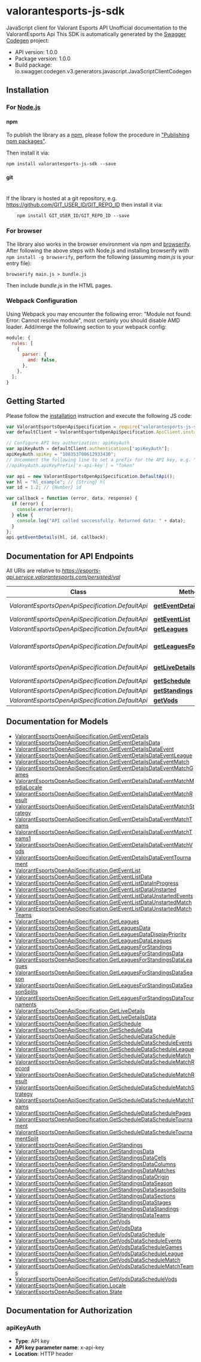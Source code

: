 # valorantesports-js-sdk

JavaScript client for Valorant Esports API
Unofficial documentation to the ValorantEsports Api
This SDK is automatically generated by the [Swagger Codegen](https://github.com/swagger-api/swagger-codegen) project:

- API version: 1.0.0
- Package version: 1.0.0
- Build package: io.swagger.codegen.v3.generators.javascript.JavaScriptClientCodegen

## Installation

### For [Node.js](https://nodejs.org/)

#### npm

To publish the library as a [npm](https://www.npmjs.com/),
please follow the procedure in ["Publishing npm packages"](https://docs.npmjs.com/getting-started/publishing-npm-packages).

Then install it via:

```shell
npm install valorantesports-js-sdk --save
```

#### git

#

If the library is hosted at a git repository, e.g.
https://github.com/GIT_USER_ID/GIT_REPO_ID
then install it via:

```shell
    npm install GIT_USER_ID/GIT_REPO_ID --save
```

### For browser

The library also works in the browser environment via npm and [browserify](http://browserify.org/). After following
the above steps with Node.js and installing browserify with `npm install -g browserify`,
perform the following (assuming _main.js_ is your entry file):

```shell
browserify main.js > bundle.js
```

Then include _bundle.js_ in the HTML pages.

### Webpack Configuration

Using Webpack you may encounter the following error: "Module not found: Error:
Cannot resolve module", most certainly you should disable AMD loader. Add/merge
the following section to your webpack config:

```javascript
module: {
  rules: [
    {
      parser: {
        amd: false,
      },
    },
  ];
}
```

## Getting Started

Please follow the [installation](#installation) instruction and execute the following JS code:

```javascript
var ValorantEsportsOpenApiSpecification = require("valorantesports-js-sdk");
var defaultClient = ValorantEsportsOpenApiSpecification.ApiClient.instance;

// Configure API key authorization: apiKeyAuth
var apiKeyAuth = defaultClient.authentications["apiKeyAuth"];
apiKeyAuth.apiKey = "108353700612933430";
// Uncomment the following line to set a prefix for the API key, e.g. "Token" (defaults to null)
//apiKeyAuth.apiKeyPrefix['x-api-key'] = "Token"

var api = new ValorantEsportsOpenApiSpecification.DefaultApi();
var hl = "hl_example"; // {String} hl
var id = 1.2; // {Number} id

var callback = function (error, data, response) {
  if (error) {
    console.error(error);
  } else {
    console.log("API called successfully. Returned data: " + data);
  }
};
api.getEventDetails(hl, id, callback);
```

## Documentation for API Endpoints

All URIs are relative to *https://esports-api.service.valorantesports.com/persisted/val*

| Class                                            | Method                                                                  | HTTP request                    | Description                       |
| ------------------------------------------------ | ----------------------------------------------------------------------- | ------------------------------- | --------------------------------- |
| _ValorantEsportsOpenApiSpecification.DefaultApi_ | [**getEventDetails**](docs/DefaultApi.md#getEventDetails)               | **GET** /getEventDetails        | Get getEventDetails record        |
| _ValorantEsportsOpenApiSpecification.DefaultApi_ | [**getEventList**](docs/DefaultApi.md#getEventList)                     | **GET** /getEventList           | Get getEventList record           |
| _ValorantEsportsOpenApiSpecification.DefaultApi_ | [**getLeagues**](docs/DefaultApi.md#getLeagues)                         | **GET** /getLeagues             | Get getLeagues record             |
| _ValorantEsportsOpenApiSpecification.DefaultApi_ | [**getLeaguesForStandings**](docs/DefaultApi.md#getLeaguesForStandings) | **GET** /getLeaguesForStandings | Get getLeaguesForStandings record |
| _ValorantEsportsOpenApiSpecification.DefaultApi_ | [**getLiveDetails**](docs/DefaultApi.md#getLiveDetails)                 | **GET** /getLiveDetails         | Get getLiveDetails record         |
| _ValorantEsportsOpenApiSpecification.DefaultApi_ | [**getSchedule**](docs/DefaultApi.md#getSchedule)                       | **GET** /getSchedule            | Get getSchedule record            |
| _ValorantEsportsOpenApiSpecification.DefaultApi_ | [**getStandings**](docs/DefaultApi.md#getStandings)                     | **GET** /getStandings           | Get getStandings record           |
| _ValorantEsportsOpenApiSpecification.DefaultApi_ | [**getVods**](docs/DefaultApi.md#getVods)                               | **GET** /getVods                | Get getVods record                |

## Documentation for Models

- [ValorantEsportsOpenApiSpecification.GetEventDetails](docs/GetEventDetails.md)
- [ValorantEsportsOpenApiSpecification.GetEventDetailsData](docs/GetEventDetailsData.md)
- [ValorantEsportsOpenApiSpecification.GetEventDetailsDataEvent](docs/GetEventDetailsDataEvent.md)
- [ValorantEsportsOpenApiSpecification.GetEventDetailsDataEventLeague](docs/GetEventDetailsDataEventLeague.md)
- [ValorantEsportsOpenApiSpecification.GetEventDetailsDataEventMatch](docs/GetEventDetailsDataEventMatch.md)
- [ValorantEsportsOpenApiSpecification.GetEventDetailsDataEventMatchGames](docs/GetEventDetailsDataEventMatchGames.md)
- [ValorantEsportsOpenApiSpecification.GetEventDetailsDataEventMatchMediaLocale](docs/GetEventDetailsDataEventMatchMediaLocale.md)
- [ValorantEsportsOpenApiSpecification.GetEventDetailsDataEventMatchResult](docs/GetEventDetailsDataEventMatchResult.md)
- [ValorantEsportsOpenApiSpecification.GetEventDetailsDataEventMatchStrategy](docs/GetEventDetailsDataEventMatchStrategy.md)
- [ValorantEsportsOpenApiSpecification.GetEventDetailsDataEventMatchTeams](docs/GetEventDetailsDataEventMatchTeams.md)
- [ValorantEsportsOpenApiSpecification.GetEventDetailsDataEventMatchTeams1](docs/GetEventDetailsDataEventMatchTeams1.md)
- [ValorantEsportsOpenApiSpecification.GetEventDetailsDataEventMatchVods](docs/GetEventDetailsDataEventMatchVods.md)
- [ValorantEsportsOpenApiSpecification.GetEventDetailsDataEventTournament](docs/GetEventDetailsDataEventTournament.md)
- [ValorantEsportsOpenApiSpecification.GetEventList](docs/GetEventList.md)
- [ValorantEsportsOpenApiSpecification.GetEventListData](docs/GetEventListData.md)
- [ValorantEsportsOpenApiSpecification.GetEventListDataInProgress](docs/GetEventListDataInProgress.md)
- [ValorantEsportsOpenApiSpecification.GetEventListDataUnstarted](docs/GetEventListDataUnstarted.md)
- [ValorantEsportsOpenApiSpecification.GetEventListDataUnstartedEvents](docs/GetEventListDataUnstartedEvents.md)
- [ValorantEsportsOpenApiSpecification.GetEventListDataUnstartedMatch](docs/GetEventListDataUnstartedMatch.md)
- [ValorantEsportsOpenApiSpecification.GetEventListDataUnstartedMatchTeams](docs/GetEventListDataUnstartedMatchTeams.md)
- [ValorantEsportsOpenApiSpecification.GetLeagues](docs/GetLeagues.md)
- [ValorantEsportsOpenApiSpecification.GetLeaguesData](docs/GetLeaguesData.md)
- [ValorantEsportsOpenApiSpecification.GetLeaguesDataDisplayPriority](docs/GetLeaguesDataDisplayPriority.md)
- [ValorantEsportsOpenApiSpecification.GetLeaguesDataLeagues](docs/GetLeaguesDataLeagues.md)
- [ValorantEsportsOpenApiSpecification.GetLeaguesForStandings](docs/GetLeaguesForStandings.md)
- [ValorantEsportsOpenApiSpecification.GetLeaguesForStandingsData](docs/GetLeaguesForStandingsData.md)
- [ValorantEsportsOpenApiSpecification.GetLeaguesForStandingsDataLeagues](docs/GetLeaguesForStandingsDataLeagues.md)
- [ValorantEsportsOpenApiSpecification.GetLeaguesForStandingsDataSeason](docs/GetLeaguesForStandingsDataSeason.md)
- [ValorantEsportsOpenApiSpecification.GetLeaguesForStandingsDataSeasonSplits](docs/GetLeaguesForStandingsDataSeasonSplits.md)
- [ValorantEsportsOpenApiSpecification.GetLeaguesForStandingsDataTournaments](docs/GetLeaguesForStandingsDataTournaments.md)
- [ValorantEsportsOpenApiSpecification.GetLiveDetails](docs/GetLiveDetails.md)
- [ValorantEsportsOpenApiSpecification.GetLiveDetailsData](docs/GetLiveDetailsData.md)
- [ValorantEsportsOpenApiSpecification.GetSchedule](docs/GetSchedule.md)
- [ValorantEsportsOpenApiSpecification.GetScheduleData](docs/GetScheduleData.md)
- [ValorantEsportsOpenApiSpecification.GetScheduleDataSchedule](docs/GetScheduleDataSchedule.md)
- [ValorantEsportsOpenApiSpecification.GetScheduleDataScheduleEvents](docs/GetScheduleDataScheduleEvents.md)
- [ValorantEsportsOpenApiSpecification.GetScheduleDataScheduleLeague](docs/GetScheduleDataScheduleLeague.md)
- [ValorantEsportsOpenApiSpecification.GetScheduleDataScheduleMatch](docs/GetScheduleDataScheduleMatch.md)
- [ValorantEsportsOpenApiSpecification.GetScheduleDataScheduleMatchRecord](docs/GetScheduleDataScheduleMatchRecord.md)
- [ValorantEsportsOpenApiSpecification.GetScheduleDataScheduleMatchResult](docs/GetScheduleDataScheduleMatchResult.md)
- [ValorantEsportsOpenApiSpecification.GetScheduleDataScheduleMatchStrategy](docs/GetScheduleDataScheduleMatchStrategy.md)
- [ValorantEsportsOpenApiSpecification.GetScheduleDataScheduleMatchTeams](docs/GetScheduleDataScheduleMatchTeams.md)
- [ValorantEsportsOpenApiSpecification.GetScheduleDataSchedulePages](docs/GetScheduleDataSchedulePages.md)
- [ValorantEsportsOpenApiSpecification.GetScheduleDataScheduleTournament](docs/GetScheduleDataScheduleTournament.md)
- [ValorantEsportsOpenApiSpecification.GetScheduleDataScheduleTournamentSplit](docs/GetScheduleDataScheduleTournamentSplit.md)
- [ValorantEsportsOpenApiSpecification.GetStandings](docs/GetStandings.md)
- [ValorantEsportsOpenApiSpecification.GetStandingsData](docs/GetStandingsData.md)
- [ValorantEsportsOpenApiSpecification.GetStandingsDataCells](docs/GetStandingsDataCells.md)
- [ValorantEsportsOpenApiSpecification.GetStandingsDataColumns](docs/GetStandingsDataColumns.md)
- [ValorantEsportsOpenApiSpecification.GetStandingsDataMatches](docs/GetStandingsDataMatches.md)
- [ValorantEsportsOpenApiSpecification.GetStandingsDataOrigin](docs/GetStandingsDataOrigin.md)
- [ValorantEsportsOpenApiSpecification.GetStandingsDataSeason](docs/GetStandingsDataSeason.md)
- [ValorantEsportsOpenApiSpecification.GetStandingsDataSeasonSplits](docs/GetStandingsDataSeasonSplits.md)
- [ValorantEsportsOpenApiSpecification.GetStandingsDataSections](docs/GetStandingsDataSections.md)
- [ValorantEsportsOpenApiSpecification.GetStandingsDataStages](docs/GetStandingsDataStages.md)
- [ValorantEsportsOpenApiSpecification.GetStandingsDataStandings](docs/GetStandingsDataStandings.md)
- [ValorantEsportsOpenApiSpecification.GetStandingsDataTeams](docs/GetStandingsDataTeams.md)
- [ValorantEsportsOpenApiSpecification.GetVods](docs/GetVods.md)
- [ValorantEsportsOpenApiSpecification.GetVodsData](docs/GetVodsData.md)
- [ValorantEsportsOpenApiSpecification.GetVodsDataSchedule](docs/GetVodsDataSchedule.md)
- [ValorantEsportsOpenApiSpecification.GetVodsDataScheduleEvents](docs/GetVodsDataScheduleEvents.md)
- [ValorantEsportsOpenApiSpecification.GetVodsDataScheduleGames](docs/GetVodsDataScheduleGames.md)
- [ValorantEsportsOpenApiSpecification.GetVodsDataScheduleLeague](docs/GetVodsDataScheduleLeague.md)
- [ValorantEsportsOpenApiSpecification.GetVodsDataScheduleMatch](docs/GetVodsDataScheduleMatch.md)
- [ValorantEsportsOpenApiSpecification.GetVodsDataScheduleMatchTeams](docs/GetVodsDataScheduleMatchTeams.md)
- [ValorantEsportsOpenApiSpecification.GetVodsDataScheduleVods](docs/GetVodsDataScheduleVods.md)
- [ValorantEsportsOpenApiSpecification.Locale](docs/Locale.md)
- [ValorantEsportsOpenApiSpecification.State](docs/State.md)

## Documentation for Authorization

### apiKeyAuth

- **Type**: API key
- **API key parameter name**: x-api-key
- **Location**: HTTP header
